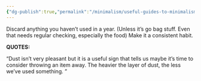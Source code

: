 ```yaml
---
{"dg-publish":true,"permalink":"/minimalism/useful-guides-to-minimalism/closet-clean-every-year/"}
---
```


Discard anything you haven’t used in a year. (Unless it’s go bag stuff. Even that needs regular checking, especially the food) Make it a consistent habit.

**QUOTES:**

“Dust isn’t very pleasant but it is a useful sign that tells us maybe it’s time to consider throwing an item away. The heavier the layer of dust, the less we’ve used something. ”
